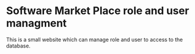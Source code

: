 # Software Market Place role and user managment

This is a small website which can manage role and user to access to the database.
